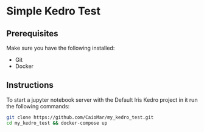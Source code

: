 # Simple Kedro Test

## Prerequisites

Make sure you have the following installed:

* Git
* Docker

## Instructions

To start a jupyter notebook server with the Default Iris Kedro project in it run the following commands:

```bash
git clone https://github.com/CaioMar/my_kedro_test.git
cd my_kedro_test && docker-compose up
```

